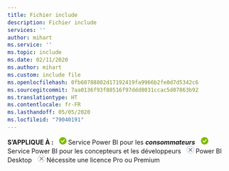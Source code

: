 ```yaml
---
title: Fichier include
description: Fichier include
services: ''
author: mihart
ms.service: ''
ms.topic: include
ms.date: 02/11/2020
ms.author: mihart
ms.custom: include file
ms.openlocfilehash: 0fb60788802d17192419fa9966b2fe0d7d5342c6
ms.sourcegitcommit: 7aa0136f93f88516f97ddd8031ccac5d07863b92
ms.translationtype: HT
ms.contentlocale: fr-FR
ms.lasthandoff: 05/05/2020
ms.locfileid: "79040191"
---
```

<Token>**S’APPLIQUE À :** ![oui](media/yes.png)Service Power BI pour les ***consommateurs*** ![oui](media/yes.png)Service Power BI pour les concepteurs et les développeurs ![non](media/no.png)Power BI Desktop ![non](media/no.png)Nécessite une licence Pro ou Premium </Token>
